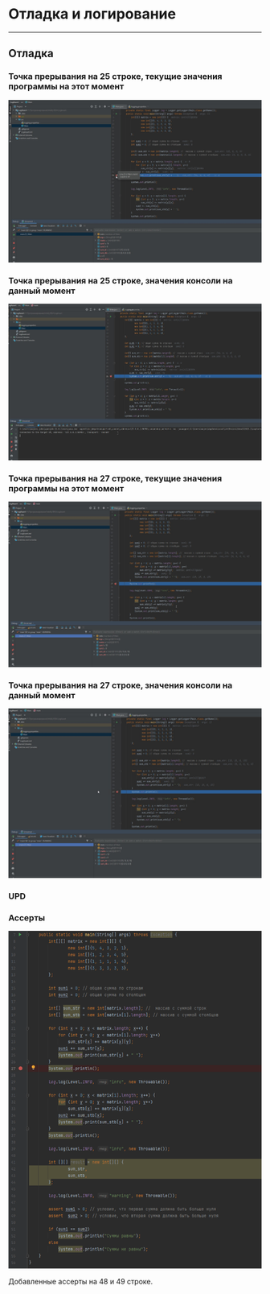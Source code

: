 # Отладка и логирование
---
## Отладка

### Точка прерывания на 25 строке, текущие значения программы на этот момент
![](1Screenshot.jpg)

### Точка прерывания на 25 строке, значения консоли на данный момент
![](2Screenshot.jpg)

### Точка прерывания на 27 строке, текущие значения программы на этот момент 
![](3Screenshot.jpg)

### Точка прерывания на 27 строке, значения консоли на данный момент
![](4Screenshot.jpg)

### UPD
### Ассерты
![](ScreenshotAsserts.png)

Добавленные ассерты на 48 и 49 строке.
